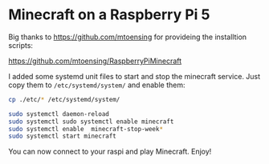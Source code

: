 # Minecraft on a Raspberry Pi 5

Big thanks to https://github.com/mtoensing for provideing the installtion scripts:

https://github.com/mtoensing/RaspberryPiMinecraft

I added some systemd unit files to start and stop the minecraft service. Just copy them to `/etc/systemd/system/` and enable them:

```bash
cp ./etc/* /etc/systemd/system/

sudo systemctl daemon-reload
sudo systemctl sudo systemctl enable minecraft
sudo systemctl enable  minecraft-stop-week*
sudo systemctl start minecraft
```

You can now connect to your raspi and play Minecraft. Enjoy!
 